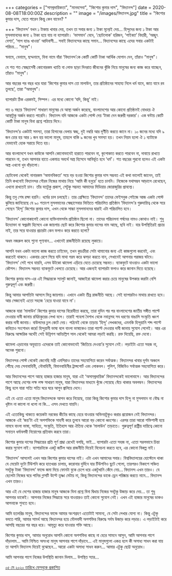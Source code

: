 +++
categories = ["সাম্প্রদায়িকতা", "মানবসেবা", "কিশোর কুমার দাস", "বিদ্যানন্দ"]
date = 2020-08-08T18:00:00Z
description = ""
image = "/images/বিদ্যানন্দ.jpg"
title = "কিশোর কুমার দাস, যেতে পারেন কিন্তু কেন যাবেন? "

+++
‘বিদ্যানন্দ’ যখন ১ টাকায় খাবার দেয়, তখন তা সবার জন্য ১ টাকা মূল্যেই দেয়... হিন্দুদের জন্য ১ টাকা আর মুসলমানদের জন্য ২ টাকা হয়ে যায় না ব্যাপারটা। ‘ভাসমান’ বেদে, ‘ছোটলোক’ হরিজন, ‘পাইক্যা’ বিহারী, ‘অচ্ছুৎ বেশ্যা’, ‘সাপ ব্যাঙ খাওয়া’ আদিবাসী... সবাই বিদ্যানন্দের কাছে সমান... বিদ্যানন্দের কাছে এদের সবার একটাই পরিচয়... “মানুষ”।  
  
স্বনামে, বেনামে, ছদ্মনামে, বিনা নামে যাঁরা ‘বিদ্যানন্দ’কে কোটি কোটি টাকা আর্থিক যোগান দেন, তাঁরাও “মানুষ”।  
  
যে শত শত স্বেচ্ছাসেবী কোনোরকম খ্যাতি বা লোভ ছাড়া দিনরাত জীবনের ঝুঁকি নিয়ে মানুষের জন্য কাজ করে যাচ্ছেন, তাঁরাও “মানুষ”।  
  
আর বছরের পর বছর ধরে যারা ‘কিশোর কুমার দাস তো মালাউন, তার প্রতিষ্ঠানের সাহায্য নিলে ধর্ম যাবে, জাত যাবে রব তুলছে’, তারা “অমানুষ”।  
  
ব্যাপারটা ঠিক এরকমই, সিম্পল। এর মধ্যে কোনো ‘যদি, কিন্তু’ নাই।  
  
গত ৬ বছরে ‘বিদ্যানন্দ’ সাধারণ মানুষের যে আস্থা অর্জন করেছে, বাংলাদেশের আর কোনো প্রতিষ্ঠানই বোধহয় ঐ আস্থাটুকু অর্জন করতে পারেনি। বিদ্যানন্দ যদি আজকে একটা পোস্ট দেয় ‘টাকা দেন জরুরী দরকার’। এক ঘন্টায় কোটি কোটি টাকা মানুষ বিনা প্রশ্নে পাঠায়ে দিবে।  
  
‘বিদ্যানন্দ’র একটাই সমস্যা, তারা হিসাবের বেলায় স্বচ্ছ, দুই নম্বরি আর দূর্ণীতি করতে জানে না। ১০ জনের মধ্যে যদি ৯ জন চোর হয় আর ১ জন হয় ভালো মানুষ, তাহলে বাকি ৯ জনের খুব সমস্যা হয়। তখন নিয়ম হলো ঐ ১ ব্যাটাকে যেভাবেই হোক সরায়ে দিতে হয়।  
  
আর বাংলাদেশে যখন কাউকে আপনি কোনোভাবেই হারাতে পারবেন না, কুপোকাত করতে পারবেন না, দাবায়ে রাখতে পারবেন না, তখন আপনার হাতে একমাত্র অব্যর্থ অস্ত্র হিসেবে আবির্ভূত হবে ‘ধর্ম’। শত বছরের পুরনো হলেও এই একটা অস্ত্র এখনো খুব ধাঁড়ালো।  
  
ছোটবেলা থেকেই নানারকম ‘অমানবিকতা’ সয়ে বড় হওয়া কিশোর কুমার দাস সম্ভবত এই কথা ভালোই জানেন, তাই তিনি কখনোই বিদ্যানন্দর গৌরব নিজের মাথায় নিয়ে ‘আমি কী হনুরে’ হতে চাননি। নিজেকে যথাসম্ভব আড়ালে রেখেছেন, এখনো রাখতেই চান। তাঁর যতটুকু প্রকাশ, সেটুকু সম্ভবত আমাদের মিডিয়ার জোরাজুরির প্রাবল্যে।  
  
কিন্তু তবু শেষ রক্ষা হয়নি। ধর্মের চাল চলছেই। তার প্রেক্ষিতে ‘বিদ্যানন্দ’ তাদের ফেইসবুক পেইজে আজ একটা পোস্ট ঝুলিয়ে জানিয়েছে যে ৯০ শতাংশ মুসলমানের স্বেচ্ছাসেবার ভিত্তিতে পরিচালিত প্রতিষ্ঠান ‘বিদ্যানন্দ’র গুরুদায়িত্ব থেকে সরে গেছেন ‘হিন্দু’ কিশোর কুমার দাস, এখন থেকে সাচ্চা মুসলমানদের দ্বারাই এটা পরিচালিত হবে।  
  
‘বিদ্যানন্দ’ কোনোকালেই কোনো ব্যক্তিনামসর্বস্ব প্রতিষ্ঠান ছিলো না। তাদের পরিচালনা পর্ষদের নামও কোথাও নাই। শুধু উদ্যোক্তা বা স্বপ্নদ্রষ্টা হিসেবে এক জায়গায় ছোট করে কিশোর কুমার দাসের নাম আছে, ছবি নাই। যার উপস্থিতিরই প্রচার নাই, তার সরে যাওয়ার প্রচারটা কেন ফলাও করে করতে হলো?  
  
অধম নজরুল কহে শুনো পূণ্যবান... এখানেই রাজনীতিটা রয়েছে লুকায়ে।  
  
আপনি যখন একটা ভালো কাজ করতে চাইবেন, তখন কুচক্রীরা সেটা থামানোর জন্য এই কাজগুলো করবেই, এবং করতেই থাকবে। একবার রেগে গিয়ে যদি মাথা গরম করে ঝগড়া করতে যান, সেখানেই আপনার পরাজয় ঘটবে। ‘বিদ্যানন্দ’ সেই পথে যায়নি, এসব উটকো ঝামেলা এড়িয়ে যেতে চেয়েছে সম্ভবত। ব্যাকফুটে যাওয়াও একটা ভালো কৌশল। বিদ্যানন্দ সম্ভবত ব্যাকফুটে খেলতে চেয়েছে। আর এজন্যই ব্যাপারটা ফলাও করে জানান দিতে হয়েছে।  
  
কিশোর কুমার দাস-এর এই সিদ্ধান্তকে স্যালুট জানাই, আজাইরা ঝামেলা করার চেয়ে মানুষের উপকার করাটা বেশি গুরুত্বপূর্ণ এবং জরুরী।  
  
কিন্তু আমার আপত্তিটা আসলে ভিন্ন জায়গায়। এখানে একটা তীব্র রাজনীতি আছে। সেই ব্যাপারটাও মাথায় রাখতে হবে। আর সেজন্যেই এতো সহজে ‘হেরে যাওয়া যাবে না’।  
  
আজকে যারা ‘মালাউন’ কিশোর কুমার দাসের বিরোধীতা করছে, তারা দুদিন পর পর বাংলাদেশের জাতীয় সঙ্গীত পাল্টে দেওয়ার দাবী জানায় রবিঠাকুরের লেখা বলে। তারাই পহেলা বৈশাখ থেকে নবান্নসহ সব ধরণের বাঙালি সংস্কৃতি ধ্বংশ করার দাবী জানায়। বাউলদের চুল কেটে দেয়। পাঠ্যবই থেকে তাড়ায় ‘হিন্দু’ লেখকদের, এমনকি হিন্দুয়ানি শব্দ পাল্টে কবিতাও সংশোধন করে! হিন্দুয়ানী ভাষা বলে বাংলা ভাষাকেও তারা পাল্টে দেওয়ার দাবী জানায় সুযোগ পেলেই। আর এর বিরুদ্ধে আক্ষরিক অর্থেই সেই উন্নিশশ আটচল্লিশ সাল থেকেই আমরা লড়াই করছি। রক্ত দিয়েছি, রক্ত দেবো।  
  
ঝামেলা এড়ানোর অযুহাতে এদেরকে তাই কোনোভাবেই ‘জিতিয়ে দেওয়া’র সুযোগ নেই। লড়াইটা এতো সহজ না, অনেক পুরনো।  
  
বিদ্যানন্দর পোস্ট থেকেই জেনেছি মন্ত্রী এমপিরাও তাদের সহযোগিতা করেন সর্বাত্মক। বিদ্যানন্দর খাবার দূর্গম অঞ্চলে পৌঁছে দেয় সেনাবাহিনী, নৌবাহিনী, বিমানবাহিনীর ট্রান্সপোর্ট এবং লোকবল। পুলিশ, বিজিবিও সর্বাত্মক সহযোগিতা করে।  
  
আর বিদ্যানন্দের পাশে আছে হাজার হাজার মানুষ, যারা এই ‘অসাম্প্রদায়িক’ বিদ্যানন্দকেই ভালোবাসে। আর বিদ্যানন্দের পাশে আছে দেশের লক্ষ লক্ষ সাধারণ মানুষ, যারা বিদ্যানন্দর মাধ্যমে খুঁজে পেয়েছে বেঁচে থাকার অবলম্বন। বিদ্যানন্দের কিছু হলে যারা সত্যি সত্যি ঘরে ঘরে আগুন জ্বালিয়ে দেবে।  
  
এই যে এতো এতো মানুষ বিদ্যানন্দকে আপন করে নিয়েছে, তারা কিন্তু কিশোর কুমার দাস হিন্দু না মুসলমান না বৌদ্ধ না খৃষ্টান না কালো না ধলো না কি... এসব দেখতে যায়নি।  
  
এই এতোকিছু থাকতে কয়েকটা নরকের কীটের কাছে হেরে যাওয়ার অভিনয়টুকুও করার প্রয়োজন নেই বিদ্যানন্দর। আজকে এই ‘জয়’টা এই অপশক্তিকে সাহসী করে তুলবে আরো বড় কোনো ধ্বংশের। এরপর তারা আরো শক্তিশালী হয়ে নামবে বাংলা ভাষা, সাহিত্য, সংস্কৃতি, ইতিহাস আর ঐতিহ্য থেকে ‘মালাউন’ তাড়াতে। গুরুত্বপূর্ণ রাষ্ট্রীয় দায়িত্বে কোনো সনাতন ধর্মাবলম্বী নিয়োগের প্রতিবাদ করবে তারা।  
  
কিশোর কুমার দাসের সিদ্ধান্তের প্রতি পূর্ণ শ্রদ্ধা রেখেই বলছি, ভাই... ব্যাপারটা এতো সহজ না, এতো সরলভাবে চিন্তা করার সুযোগ নাই। ব্যাপারটাকে একটু জটিল আর রাজনীতি দিয়েই বিবেচনা করতে হবে, এর কোনো বিকল্প নাই।  
  
‘বিদ্যানন্দ’ আসলেই এখন আর কিশোর কুমার দাসের নাই। এটা এখন আমাদের সবার। বিশ্ববিদ্যালয়ের হোস্টেলে থাকা যে মেয়েটা দুটো টিউশনি করে হাতখরচ চালায়, করোনার দুর্দিনে যার টিউশনিও ছুটে গেলো, তারপরও বিকাশে সঞ্চিত সবটুকু টাকা ‘বিদ্যানন্দ’ ফান্ডে জমা দিয়ে ফোনটা বুকে চেপে ধরে একটুখানি কেঁদে নেয়... বিদ্যানন্দ এখন তারও। যে ছেলেটা নিজের ঘরে পানির গ্লাসটি উল্টে তৃষ্ণা মেটায় না, কিন্তু বিদ্যানন্দের ডাকে ড্রেন পরিষ্কার করতে নামে... বিদ্যানন্দ এখন তারও।  
  
আর এই যে দেশের হাজার হাজার মানুষ আজকে বিনা প্রশ্নে বিনা দ্বিধায় নিজের সবটুকু উজাড় করে দেয়... তা শুধু আপনার ডাকেই। আপনার নিজের সিদ্ধান্তে সরে যাওয়ারও তাই কোনো সুযোগ নেই। এখন এই হাজার মানুষের ডাকও আপনাকে শুনতে হবে।  
  
আমি হতদরিদ্র মানুষ, বিদ্যানন্দের ফান্ডে আমার অংশগ্রহণ এতোটাই সামান্য, যে সেটা লেখার যোগ্য না। কিন্তু এটুকু বলতে পারি, আমার সামর্থ আছে বিদ্যানন্দর হয়ে মৌলবাদী অপশক্তির বিরুদ্ধে সর্বস্ব উজাড় করে লড়ার। এ লড়াইটাই করে আসছি বছরের পর বছর ধরে। আমৃত্যু করে যাওয়ার শক্তি আছে।  
  
কিশোর কুমার দাস, আমার অনুরোধ আপনি কোনো অপশক্তির কাছে না হেরে সামনে আসুন, আমি আপনার পাশে দাঁড়ালাম... আমি নিশ্চিত অসংখ্য মানুষ আপনার পাশে দাঁড়াবে... এই মানুষগুলো একত্র হলে কী অসাধ্য সাধন করা যায় তা আপনি বিদ্যানন্দ দিয়েই বুঝেছেন... আরো একটা অসাধ্য সাধন করুন... আমার এটুকু ছোট্ট অনুরোধ।  
  
আমি আপনার পাশে নিজের উপস্থিতি জানান দিলাম... উপস্থিত স্যার...

[০৫ মে ২০২০ তারিখে ফেসবুকে প্রকাশিত](https://www.facebook.com/photo.php?fbid=10157996816081211&set=a.103569901210&type=3&theater)